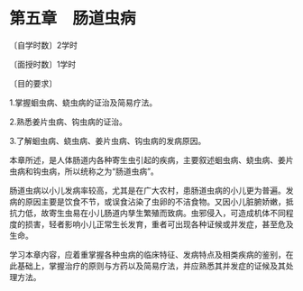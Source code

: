 # 第五章　肠道虫病

〔自学时数〕2学时

〔面授时数〕1学时

〔目的要求〕

1.掌握蛔虫病、蛲虫病的证治及简易疗法。

2.熟悉姜片虫病、钩虫病的证治。

3.了解蛔虫病、蛲虫病、姜片虫病、钩虫病的发病原因。

本章所述，是人体肠道内各种寄生虫引起的疾病，主要叙述蛔虫病、蛲虫病、姜片虫病和钩虫病，所以统称之为“肠道虫病”。

肠道虫病以小儿发病率较高，尤其是在广大农村，患肠道虫病的小儿更为普遍。发病的原因主要是饮食不节，或误食沾染了虫卵的不洁食物。又因小儿脏腑娇嫩，抵抗力低，故寄生虫易在小儿肠道内孳生繁殖而致病。虫邪侵入，可造成机体不同程度的损害，轻者影响小儿正常生长发育，重者可出现各种证候或并发症，甚至危及生命。

学习本章内容，应着重掌握各种虫病的临床特征、发病特点及相类疾病的鉴别，在此基础上，掌握治疗的原则与方药以及简易疗法，并应熟悉其并发症的证候及其处理方法。
